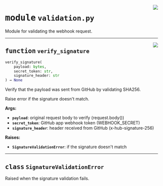 <!-- markdownlint-disable -->

<a href="../src/validation.py#L0"><img align="right" style="float:right;" src="https://img.shields.io/badge/-source-cccccc?style=flat-square"></a>

# <kbd>module</kbd> `validation.py`
Module for validating the webhook request. 


---

<a href="../src/validation.py#L14"><img align="right" style="float:right;" src="https://img.shields.io/badge/-source-cccccc?style=flat-square"></a>

## <kbd>function</kbd> `verify_signature`

```python
verify_signature(
    payload: bytes,
    secret_token: str,
    signature_header: str
) → None
```

Verify that the payload was sent from GitHub by validating SHA256. 

Raise error if the signature doesn't match. 



**Args:**
 
 - <b>`payload`</b>:  original request body to verify (request.body()) 
 - <b>`secret_token`</b>:  GitHub app webhook token (WEBHOOK_SECRET) 
 - <b>`signature_header`</b>:  header received from GitHub (x-hub-signature-256) 



**Raises:**
 
 - <b>`SignatureValidationError`</b>:  if the signature doesn't match 


---

## <kbd>class</kbd> `SignatureValidationError`
Raised when the signature validation fails. 





